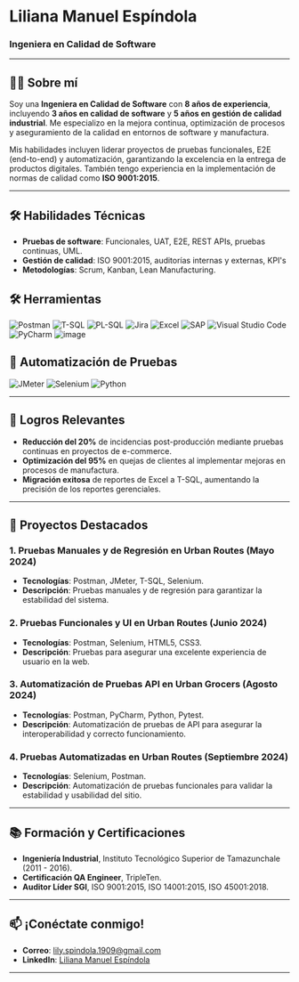 # Liliana Manuel Espíndola
### Ingeniera en Calidad de Software

---

## 👩‍💻 Sobre mí

Soy una **Ingeniera en Calidad de Software** con **8 años de experiencia**, incluyendo **3 años en calidad de software** y **5 años en gestión de calidad industrial**. Me especializo en la mejora continua, optimización de procesos y aseguramiento de la calidad en entornos de software y manufactura. 

Mis habilidades incluyen liderar proyectos de pruebas funcionales, E2E (end-to-end) y automatización, garantizando la excelencia en la entrega de productos digitales. También tengo experiencia en la implementación de normas de calidad como **ISO 9001:2015**.

---

## 🛠️ Habilidades Técnicas

- **Pruebas de software**: Funcionales, UAT, E2E, REST APIs, pruebas continuas, UML.
- **Gestión de calidad**: ISO 9001:2015, auditorías internas y externas, KPI's
- **Metodologías**: Scrum, Kanban, Lean Manufacturing.

## 🛠️ Herramientas

![Postman](images/postman-icon.png)
![T-SQL](images/sql-icon.png)
![PL-SQL](images/plsql-icon.png)
![Jira](images/jira-icon.png)
![Excel](images/excel-icon.png)
![SAP](images/sap-icon.png)
![Visual Studio Code](images/vscode-icon.png)
![PyCharm](images/pycharm-icon.png)
![image](https://github.com/user-attachments/assets/ac5823fc-06fa-4536-9a4d-379e3e0c1fb8)

## 🔧 Automatización de Pruebas

![JMeter](images/jmeter-icon.png)
![Selenium](images/selenium-icon.png)
![Python](images/python-icon.png)

---

## 🌟 Logros Relevantes

- **Reducción del 20%** de incidencias post-producción mediante pruebas continuas en proyectos de e-commerce.
- **Optimización del 95%** en quejas de clientes al implementar mejoras en procesos de manufactura.
- **Migración exitosa** de reportes de Excel a T-SQL, aumentando la precisión de los reportes gerenciales.

---

## 📝 Proyectos Destacados

### 1. Pruebas Manuales y de Regresión en Urban Routes (Mayo 2024)
- **Tecnologías**: Postman, JMeter, T-SQL, Selenium.
- **Descripción**: Pruebas manuales y de regresión para garantizar la estabilidad del sistema.

### 2. Pruebas Funcionales y UI en Urban Routes (Junio 2024)
- **Tecnologías**: Postman, Selenium, HTML5, CSS3.
- **Descripción**: Pruebas para asegurar una excelente experiencia de usuario en la web.

### 3. Automatización de Pruebas API en Urban Grocers (Agosto 2024)
- **Tecnologías**: Postman, PyCharm, Python, Pytest.
- **Descripción**: Automatización de pruebas de API para asegurar la interoperabilidad y correcto funcionamiento.

### 4. Pruebas Automatizadas en Urban Routes (Septiembre 2024)
- **Tecnologías**: Selenium, Postman.
- **Descripción**: Automatización de pruebas funcionales para validar la estabilidad y usabilidad del sitio.

---

## 📚 Formación y Certificaciones

- **Ingeniería Industrial**, Instituto Tecnológico Superior de Tamazunchale (2011 - 2016).
- **Certificación QA Engineer**, TripleTen.
- **Auditor Líder SGI**, ISO 9001:2015, ISO 14001:2015, ISO 45001:2018.

---

## 📫 ¡Conéctate conmigo!

- **Correo**: [lily.spindola.1909@gmail.com](mailto:lily.spindola.1909@gmail.com)
- **LinkedIn**: [Liliana Manuel Espíndola](https://www.linkedin.com/in/liliana-manuel-esp%C3%ADndola-6572ba152?utm_source=share&utm_campaign=share_via&utm_content=profile&utm_medium=android_app)

---



<!---
Liliana1992920/Liliana1992920 is a ✨ special ✨ repository because its `README.md` (this file) appears on your GitHub profile.
You can click the Preview link to take a look at your changes.
--->
